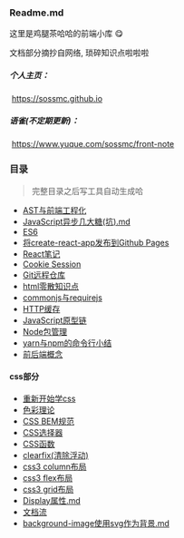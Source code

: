### Readme.md

这里是鸡腿茶哈哈的前端小库 😋 

文档部分摘抄自网络, 琐碎知识点啦啦啦



##### 个人主页：

​	https://sossmc.github.io

##### 语雀(不定期更新)：

​	https://www.yuque.com/sossmc/front-note



### 目录

> 完整目录之后写工具自动生成哈

- [AST与前端工程化](./AST与前端工程化.md)
- [JavaScript异步几大糖(坑).md](./JavaScript异步几大糖(坑).md)
- [ES6](./ES6.md)
- [将create-react-app发布到Github Pages](./将create-react-app发布到Github-Pages.md)
- [React笔记](React笔记.md)
- [Cookie Session](./Cookie-Session.md)
- [Git远程仓库](./Git远程仓库.md)
- [html零散知识点](./html零散知识点.md)
- [commonjs与requirejs](./commonjs与requirejs.md)
- [HTTP缓存](./HTTP缓存)
- [JavaScript原型链](./JavaScript原型链.md)
- [Node包管理](./Node包管理.md)
- [yarn与npm的命令行小结](./yarn与npm的命令行小结.md)
- [前后端概念](./前后端概念.md)

#### css部分

- [重新开始学css](./css/重新开始学css.md)
- [色彩理论](./css/色彩理论.md)
- [CSS BEM规范](./css/CSS-BEM规范.md)
- [CSS选择器](./css/CSS选择器.md)
- [CSS函数](./css/CSS函数.md)
- [clearfix(清除浮动)](./css/clearfix(清除浮动).md)
- [css3 column布局](./css/css3-column布局.md)
- [css3 flex布局](./css/css3-flex布局.md)
- [css3 grid布局](./css/css3-grid布局.md)
- [Display属性.md](./css/Display属性.md)
- [文档流](./css/文档流.md)
- [background-image使用svg作为背景.md](./css/background-image使用svg作为背景.md)